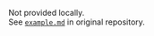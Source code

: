 Not provided locally.<br>
See [`example.md`](https://github.com/slidevjs/themes/blob/main/packages/theme-default/example.md) in original repository.
